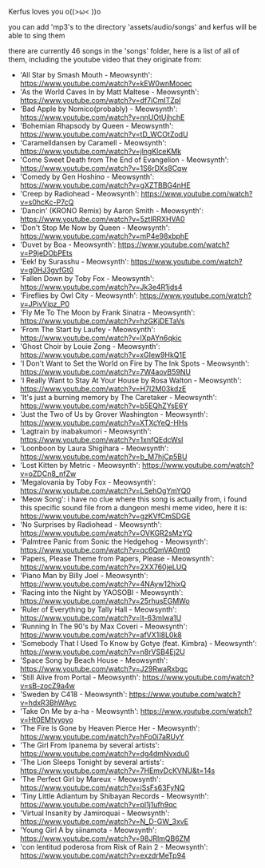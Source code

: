 Kerfus loves you o((>ω< ))o



you can add 'mp3's to the directory 'assets/audio/songs' and kerfus will be able to sing them

there are currently 46 songs in the 'songs' folder, here is a list of all of them, including the youtube video that they originate from:
- 'All Star by Smash Mouth - Meowsynth': https://www.youtube.com/watch?v=kEW0wnMooec
- 'As the World Caves In by Matt Maltese - Meowsynth': https://www.youtube.com/watch?v=df7iCmITZpI
- 'Bad Apple by Nomico(probably) - Meowsynth': https://www.youtube.com/watch?v=nnUOtUjhchE
- 'Bohemian Rhapsody by Queen - Meowsynth': https://www.youtube.com/watch?v=tD_WCOtZodU
- 'Caramelldansen by Caramell - Meowsynth': https://www.youtube.com/watch?v=jlngKlceKMk
- 'Come Sweet Death from The End of Evangelion - Meowsynth': https://www.youtube.com/watch?v=1S6rDXs8Cqw
- 'Comedy by Gen Hoshino - Meowsynth': https://www.youtube.com/watch?v=gXZTBBG4nHE
- 'Creep by Radiohead - Meowsynth': https://www.youtube.com/watch?v=s0hcKc-P7cQ
- 'Dancin' (KRONO Remix) by Aaron Smith - Meowsynth': https://www.youtube.com/watch?v=5ztIRRXHVA0
- 'Don't Stop Me Now by Queen - Meowsynth': https://www.youtube.com/watch?v=mP4e98xbphE
- 'Duvet by Boa - Meowsynth': https://www.youtube.com/watch?v=P9jeDObPEts
- 'Eek! by Surasshu - Meowsynth': https://www.youtube.com/watch?v=g0HJ3gvfGt0
- 'Fallen Down by Toby Fox - Meowsynth': https://www.youtube.com/watch?v=Jk3e4R1jds4
- 'Fireflies by Owl City - Meowsynth': https://www.youtube.com/watch?v=JPivVipz_P0
- 'Fly Me To The Moon by Frank Sinatra - Meowsynth': https://www.youtube.com/watch?v=hzGKjDETaVs
- 'From The Start by Laufey - Meowsynth': https://www.youtube.com/watch?v=lXpAYn6qkic
- 'Ghost Choir by Louie Zong - Meowsynth': https://www.youtube.com/watch?v=xGIew9HkQ1E
- 'I Don't Want to Set the World on Fire by The Ink Spots - Meowsynth': https://www.youtube.com/watch?v=7W4aovB59NU
- 'I Really Want to Stay At Your House by Rosa Walton - Meowsynth': https://www.youtube.com/watch?v=H7l2M03kdzE
- 'It's just a burning memory by The Caretaker - Meowsynth': https://www.youtube.com/watch?v=b5EQhZYsE6Y
- 'Just the Two of Us by Grover Washington - Meowsynth': https://www.youtube.com/watch?v=XTXcYeQ-HHs
- 'Lagtrain by inabakumori - Meowsynth': https://www.youtube.com/watch?v=1xnfQEdcWsI
- 'Loonboon by Laura Shigihara - Meowsynth': https://www.youtube.com/watch?v=b_M7hjCp5BU
- 'Lost Kitten by Metric - Meowsynth': https://www.youtube.com/watch?v=oZDCn8_nfZw
- 'Megalovania by Toby Fox - Meowsynth': https://www.youtube.com/watch?v=LSehOgYmYQ0
- 'Meow Song': i have no clue where this song is actually from, i found this specific sound file from a dungeon meshi meme video, here it is: https://www.youtube.com/watch?v=gzKVfCmSDGE
- 'No Surprises by Radiohead - Meowsynth': https://www.youtube.com/watch?v=OVKGR2sMzYQ
- 'Palmtree Panic from Sonic the Hedgehog - Meowsynth': https://www.youtube.com/watch?v=qc6QmVA0mt0
- 'Papers, Please Theme from Papers, Please - Meowsynth': https://www.youtube.com/watch?v=2XX760jeLUQ
- 'Piano Man by Billy Joel - Meowsynth': https://www.youtube.com/watch?v=4NAyw12hixQ
- 'Racing into the Night by YAOSOBI - Meowsynth': https://www.youtube.com/watch?v=25rhusEGMWo
- 'Ruler of Everything by Tally Hall - Meowsynth': https://www.youtube.com/watch?v=lt-63mIwa1U
- 'Running In The 90's by Max Coveri - Meowsynth': https://www.youtube.com/watch?v=afVX1I8L0k8
- 'Somebody That I Used To Know by Gotye (feat. Kimbra) - Meowsynth': https://www.youtube.com/watch?v=n8rVSB4Ej2U
- 'Space Song by Beach House - Meowsynth': https://www.youtube.com/watch?v=J29RwaRxbgc
- 'Still Alive from Portal - Meowsynth': https://www.youtube.com/watch?v=sB-zocZ9a4w
- 'Sweden by C418 - Meowsynth': https://www.youtube.com/watch?v=hdxR3BhWAyc
- 'Take On Me by a-ha - Meowsynth': https://www.youtube.com/watch?v=Ht0EMtvyoyo
- 'The Fire Is Gone by Heaven Pierce Her - Meowsynth': https://www.youtube.com/watch?v=hFo0i7aRUyY
- 'The Girl From Ipanema by several artists': https://www.youtube.com/watch?v=dg4dmNvxdu0
- 'The Lion Sleeps Tonight by several artists': https://www.youtube.com/watch?v=7HEmvDcKVNU&t=14s
- 'The Perfect Girl by Mareux - Meowsynth': https://www.youtube.com/watch?v=iSsFs63FyNQ
- 'Tiny Little Adiantum by Shibayan Records - Meowsynth': https://www.youtube.com/watch?v=pl1j1ufh9qc
- 'Virtual Insanity by Jamiroquai - Meowsynth': https://www.youtube.com/watch?v=N_D-GW_3xvE
- 'Young Girl A by siinamota - Meowsynth': https://www.youtube.com/watch?v=98JRlmQB6ZM
- 'con lentitud poderosa from Risk of Rain 2 - Meowsynth': https://www.youtube.com/watch?v=exzdrMeTp94
